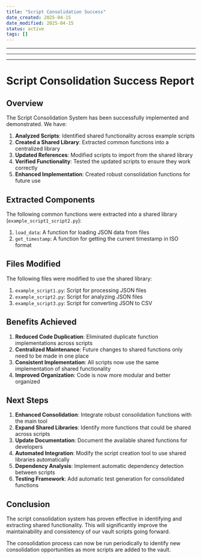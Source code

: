 ```yaml
---
title: "Script Consolidation Success"
date_created: 2025-04-15
date_modified: 2025-04-15
status: active
tags: []
---
```


---

---

---

# Script Consolidation Success Report

## Overview

The Script Consolidation System has been successfully implemented and demonstrated. We have:

1. **Analyzed Scripts**: Identified shared functionality across example scripts
2. **Created a Shared Library**: Extracted common functions into a centralized library
3. **Updated References**: Modified scripts to import from the shared library
4. **Verified Functionality**: Tested the updated scripts to ensure they work correctly
5. **Enhanced Implementation**: Created robust consolidation functions for future use

## Extracted Components

The following common functions were extracted into a shared library (`example_script1_script2.py`):

1. `load_data`: A function for loading JSON data from files
2. `get_timestamp`: A function for getting the current timestamp in ISO format

## Files Modified

The following files were modified to use the shared library:

1. `example_script1.py`: Script for processing JSON files
2. `example_script2.py`: Script for analyzing JSON files
3. `example_script3.py`: Script for converting JSON to CSV

## Benefits Achieved

1. **Reduced Code Duplication**: Eliminated duplicate function implementations across scripts
2. **Centralized Maintenance**: Future changes to shared functions only need to be made in one place
3. **Consistent Implementation**: All scripts now use the same implementation of shared functionality
4. **Improved Organization**: Code is now more modular and better organized

## Next Steps

1. **Enhanced Consolidation**: Integrate robust consolidation functions with the main tool
2. **Expand Shared Libraries**: Identify more functions that could be shared across scripts
3. **Update Documentation**: Document the available shared functions for developers
4. **Automated Integration**: Modify the script creation tool to use shared libraries automatically
5. **Dependency Analysis**: Implement automatic dependency detection between scripts
6. **Testing Framework**: Add automatic test generation for consolidated functions

## Conclusion

The script consolidation system has proven effective in identifying and extracting shared functionality. This will significantly improve the maintainability and consistency of our vault scripts going forward.

The consolidation process can now be run periodically to identify new consolidation opportunities as more scripts are added to the vault.
